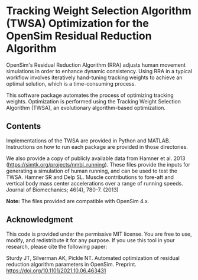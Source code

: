 # Tracking Weight Selection Algorithm (TWSA) Optimization for the OpenSim Residual Reduction Algorithm
OpenSim's Residual Reduction Algorithm (RRA) adjusts human movement simulations in order to enhance dynamic consistency. Using RRA in a typical workflow involves iteratively hand-tuning tracking weights to achieve an optimal solution, which is a time-consuming process.

This software package automates the process of optimizing tracking weights. Optimization is performed using the Tracking Weight Selection Algorithm (TWSA), an evolutionary algorithm-based optimization. 

## Contents
Implementations of the TWSA are provided in Python and MATLAB. Instructions on how to run each package are provided in those directories.

We also provide a copy of publicly available data from Hamner et al. 2013 (https://simtk.org/projects/nmbl_running). These files provide the inputs for generating a simulation of human running, and can be used to test the TWSA. Hamner SR and Delp SL. Muscle contributions to fore-aft and vertical body mass center accelerations over a range of running speeds. Journal of Biomechanics; 46(4), 780-7. (2013)

**Note:** The files provided are compatible with OpenSim 4.x.

## Acknowledgment
This code is provided under the permissive MIT license. You are free to use, modify, and redistribute it for any purpose. If you use this tool in your research, please cite the following paper:

Sturdy JT, Silverman AK, Pickle NT. Automated optimization of residual reduction algorithm parameters in OpenSim. Preprint. https://doi.org/10.1101/2021.10.06.463431
